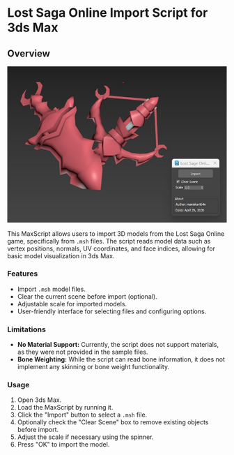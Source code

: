 # Lost Saga Online Import Script for 3ds Max

## Overview

![Preview](assets/preview.jpg)

This MaxScript allows users to import 3D models from the Lost Saga Online game, specifically from `.msh` files. The script reads model data such as vertex positions, normals, UV coordinates, and face indices, allowing for basic model visualization in 3ds Max.

### Features
- Import `.msh` model files.
- Clear the current scene before import (optional).
- Adjustable scale for imported models.
- User-friendly interface for selecting files and configuring options.

### Limitations
- **No Material Support:** Currently, the script does not support materials, as they were not provided in the sample files.
- **Bone Weighting:** While the script can read bone information, it does not implement any skinning or bone weight functionality.

### Usage
1. Open 3ds Max.
2. Load the MaxScript by running it.
3. Click the "Import" button to select a `.msh` file.
4. Optionally check the "Clear Scene" box to remove existing objects before import.
5. Adjust the scale if necessary using the spinner.
6. Press "OK" to import the model.
